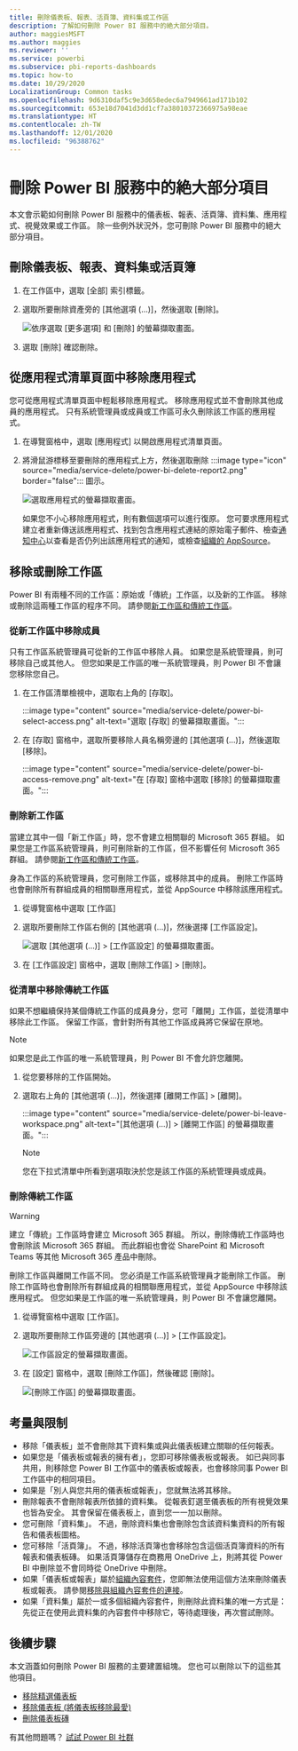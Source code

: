 ```yaml
---
title: 刪除儀表板、報表、活頁簿、資料集或工作區
description: 了解如何刪除 Power BI 服務中的絶大部分項目。
author: maggiesMSFT
ms.author: maggies
ms.reviewer: ''
ms.service: powerbi
ms.subservice: pbi-reports-dashboards
ms.topic: how-to
ms.date: 10/29/2020
LocalizationGroup: Common tasks
ms.openlocfilehash: 9d6310daf5c9e3d658edec6a7949661ad171b102
ms.sourcegitcommit: 653e18d7041d3dd1cf7a38010372366975a98eae
ms.translationtype: HT
ms.contentlocale: zh-TW
ms.lasthandoff: 12/01/2020
ms.locfileid: "96388762"
---
```

# <a name="delete-almost-anything-in-the-power-bi-service"></a>刪除 Power BI 服務中的絶大部分項目
本文會示範如何刪除 Power BI 服務中的儀表板、報表、活頁簿、資料集、應用程式、視覺效果或工作區。 除一些例外狀況外，您可刪除 Power BI 服務中的絕大部分項目。 

## <a name="delete-a-dashboard-report-dataset-or-workbook"></a>刪除儀表板、報表、資料集或活頁簿

1. 在工作區中，選取 [全部] 索引標籤。
1. 選取所要刪除資產旁的 [其他選項 (...)]，然後選取 [刪除]。

    ![依序選取 [更多選項] 和 [刪除] 的螢幕擷取畫面。](media/service-delete/power-bi-delete-dashboard.png)

1. 選取 [刪除] 確認刪除。

## <a name="remove-an-app-from-your-app-list-page"></a>從應用程式清單頁面中移除應用程式

您可從應用程式清單頁面中輕鬆移除應用程式。 移除應用程式並不會刪除其他成員的應用程式。 只有系統管理員或成員或工作區可永久刪除該工作區的應用程式。

1. 在導覽窗格中，選取 [應用程式] 以開啟應用程式清單頁面。
2. 將滑鼠游標移至要刪除的應用程式上方，然後選取刪除 :::image type="icon" source="media/service-delete/power-bi-delete-report2.png" border="false"::: 圖示。

   ![選取應用程式的螢幕擷取畫面。](media/service-delete/power-bi-delete-app.png)

   如果您不小心移除應用程式，則有數個選項可以進行復原。  您可要求應用程式建立者重新傳送該應用程式、找到包含應用程式連結的原始電子郵件、檢查[通知中心](../consumer/end-user-notification-center.md)以查看是否仍列出該應用程式的通知，或檢查[組織的 AppSource](../consumer/end-user-apps.md)。

## <a name="remove-or-delete-a-workspace"></a>移除或刪除工作區

Power BI 有兩種不同的工作區：原始或「傳統」工作區，以及新的工作區。 移除或刪除這兩種工作區的程序不同。 請參閱[新工作區和傳統工作區](../collaborate-share/service-new-workspaces.md)。

### <a name="remove-members-from-a-new-workspace"></a>從新工作區中移除成員

只有工作區系統管理員可從新的工作區中移除人員。 如果您是系統管理員，則可移除自己或其他人。 但您如果是工作區的唯一系統管理員，則 Power BI 不會讓您移除您自己。

1. 在工作區清單檢視中，選取右上角的 [存取]。

    :::image type="content" source="media/service-delete/power-bi-select-access.png" alt-text="選取 [存取] 的螢幕擷取畫面。":::

1. 在 [存取] 窗格中，選取所要移除人員名稱旁邊的 [其他選項 (...)]，然後選取 [移除]。

    :::image type="content" source="media/service-delete/power-bi-access-remove.png" alt-text="在 [存取] 窗格中選取 [移除] 的螢幕擷取畫面。":::

### <a name="delete-a-new-workspace"></a>刪除新工作區

當建立其中一個「新工作區」時，您不會建立相關聯的 Microsoft 365 群組。 如果您是工作區系統管理員，則可刪除新的工作區，但不影響任何 Microsoft 365 群組。 請參閱[新工作區和傳統工作區](../collaborate-share/service-new-workspaces.md)。

身為工作區的系統管理員，您可刪除工作區，或移除其中的成員。 刪除工作區時也會刪除所有群組成員的相關聯應用程式，並從 AppSource 中移除該應用程式。 

1. 從導覽窗格中選取 [工作區]

2. 選取所要刪除工作區右側的 [其他選項 (...)]，然後選擇 [工作區設定]。

    ![選取 [其他選項 (...)] > [工作區設定] 的螢幕擷取畫面。](media/service-delete/power-bi-delete-workspace.png)

3. 在 [工作區設定] 窗格中，選取 [刪除工作區] > [刪除]。

### <a name="remove-a-classic-workspace-from-your-list"></a>從清單中移除傳統工作區

如果不想繼續保持某個傳統工作區的成員身分，您可「離開」工作區，並從清單中移除此工作區。 保留工作區，會針對所有其他工作區成員將它保留在原地。  

> [!NOTE]
> 如果您是此工作區的唯一系統管理員，則 Power BI 不會允許您離開。
>

1. 從您要移除的工作區開始。

2. 選取右上角的 [其他選項 (…)]，然後選擇 [離開工作區] > [離開]。

      :::image type="content" source="media/service-delete/power-bi-leave-workspace.png" alt-text="[其他選項 (…)] > [離開工作區] 的螢幕擷取畫面。":::

   > [!NOTE]
   > 您在下拉式清單中所看到選項取決於您是該工作區的系統管理員或成員。
   >

### <a name="delete-a-classic-workspace"></a>刪除傳統工作區

> [!WARNING]
> 建立「傳統」工作區時會建立 Microsoft 365 群組。 所以，刪除傳統工作區時也會刪除該 Microsoft 365 群組。 而此群組也會從 SharePoint 和 Microsoft Teams 等其他 Microsoft 365 產品中刪除。
> 

刪除工作區與離開工作區不同。 您必須是工作區系統管理員才能刪除工作區。 刪除工作區時也會刪除所有群組成員的相關聯應用程式，並從 AppSource 中移除該應用程式。 但您如果是工作區的唯一系統管理員，則 Power BI 不會讓您離開。

1. 從導覽窗格中選取 [工作區]。

2. 選取所要刪除工作區旁邊的 [其他選項 (…)] > [工作區設定]。

    ![工作區設定的螢幕擷取畫面。](media/service-delete/power-bi-workspace-settings-classic.png)

3. 在 [設定] 窗格中，選取 [刪除工作區]，然後確認 [刪除]。

    ![[刪除工作區] 的螢幕擷取畫面。](media/service-delete/power-bi-delete-classic-workspace.png)


## <a name="considerations-and-limitations"></a>考量與限制

- 移除「儀表板」並不會刪除其下資料集或與此儀表板建立關聯的任何報表。
- 如果您是「儀表板或報表的擁有者」，您即可移除儀表板或報表。 如已與同事共用，則移除您 Power BI 工作區中的儀表板或報表，也會移除同事 Power BI 工作區中的相同項目。
- 如果是「別人與您共用的儀表板或報表」，您就無法將其移除。
- 刪除報表不會刪除報表所依據的資料集。  從報表釘選至儀表板的所有視覺效果也皆為安全。 其會保留在儀表板上，直到您一一加以刪除。
- 您可刪除「資料集」。 不過，刪除資料集也會刪除包含該資料集資料的所有報告和儀表板圖格。
- 您可移除「活頁簿」。 不過，移除活頁簿也會移除包含這個活頁簿資料的所有報表和儀表板磚。 如果活頁簿儲存在商務用 OneDrive 上，則將其從 Power BI 中刪除並不會同時從 OneDrive 中刪除。
- 如果「儀表板或報表」屬於[組織內容套件](../collaborate-share/service-organizational-content-pack-disconnect.md)，您即無法使用這個方法來刪除儀表板或報表。  請參閱[移除與組織內容套件的連接](../collaborate-share/service-organizational-content-pack-disconnect.md)。
- 如果「資料集」屬於一或多個組織內容套件，則刪除此資料集的唯一方式是：先從正在使用此資料集的內容套件中移除它，等待處理後，再次嘗試刪除。

## <a name="next-steps"></a>後續步驟

本文涵蓋如何刪除 Power BI 服務的主要建置組塊。 您也可以刪除以下的這些其他項目。  

- [移除精選儀表板](../consumer/end-user-featured.md)
- [移除儀表板 (將儀表板移除最愛)](../consumer/end-user-favorite.md)
- [刪除儀表板磚](service-dashboard-edit-tile.md)

有其他問題嗎？ [試試 Power BI 社群](https://community.powerbi.com/)